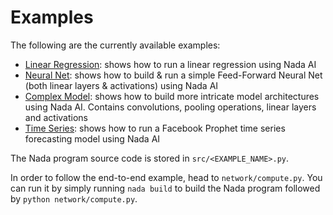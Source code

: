 # Examples

The following are the currently available examples:

- [Linear Regression](./linear_regression): shows how to run a linear regression using Nada AI
- [Neural Net](./neural_net): shows how to build & run a simple Feed-Forward Neural Net (both linear layers & activations) using Nada AI
- [Complex Model](./complex_model): shows how to build more intricate model architectures using Nada AI. Contains convolutions, pooling operations, linear layers and activations
- [Time Series](./time_series): shows how to run a Facebook Prophet time series forecasting model using Nada AI

The Nada program source code is stored in `src/<EXAMPLE_NAME>.py`.

In order to follow the end-to-end example, head to `network/compute.py`. You can run it by simply running `nada build` to build the Nada program followed by `python network/compute.py`.
